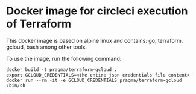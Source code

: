 # Docker image for circleci execution of Terraform

This docker image is based on alpine linux and contains: go, terraform, gcloud, bash among other tools.

To use the image, run the following command:

```
docker build -t praqma/terraform-gcloud .
export GCLOUD_CREDENTIALS=<the entire json credentials file content>
docker run --rm -it -e GCLOUD_CREDENTIALS praqma/terraform-gcloud /bin/sh
```

